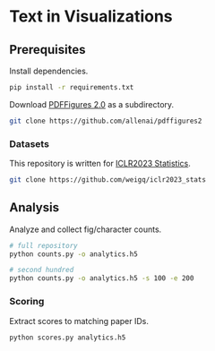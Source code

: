 # Text in Visualizations

## Prerequisites

Install dependencies.

```sh
pip install -r requirements.txt
```

Download [PDFFigures 2.0](https://github.com/allenai/pdffigures2) as a subdirectory.

```sh
git clone https://github.com/allenai/pdffigures2
```

### Datasets

This repository is written for [ICLR2023 Statistics](https://github.com/weigq/iclr2023_stats).

```sh
git clone https://github.com/weigq/iclr2023_stats
```

## Analysis

Analyze and collect fig/character counts.

```sh
# full repository
python counts.py -o analytics.h5

# second hundred
python counts.py -o analytics.h5 -s 100 -e 200
```

### Scoring

Extract scores to matching paper IDs.

```sh
python scores.py analytics.h5
```
